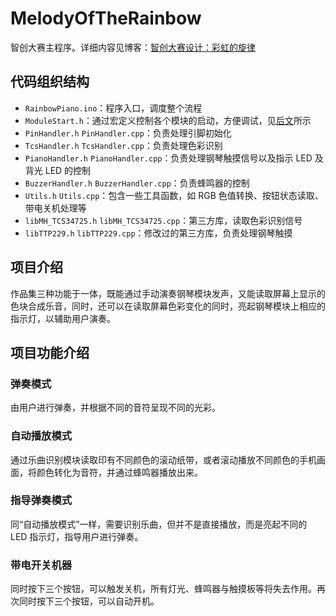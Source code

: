 # MelodyOfTheRainbow

智创大赛主程序。详细内容见博客：[智创大赛设计：彩虹的旋律](https://swkfk.top/jump/RainbowPiano)

## 代码组织结构

- `RainbowPiano.ino`：程序入口，调度整个流程
- `ModuleStart.h`：通过宏定义控制各个模块的启动，方便调试，见[后文](#模块便捷式装载)所示
- `PinHandler.h` `PinHandler.cpp`：负责处理引脚初始化
- `TcsHandler.h` `TcsHandler.cpp`：负责处理色彩识别
- `PianoHandler.h` `PianoHandler.cpp`：负责处理钢琴触摸信号以及指示 LED 及背光 LED 的控制
- `BuzzerHandler.h` `BuzzerHandler.cpp`：负责蜂鸣器的控制
- `Utils.h` `Utils.cpp`：包含一些工具函数，如 RGB 色值转换、按钮状态读取、带电关机处理等
- `libMH_TCS34725.h` `libMH_TCS34725.cpp`：第三方库，读取色彩识别信号
- `libTTP229.h` `libTTP229.cpp`：修改过的第三方库，负责处理钢琴触摸

## 项目介绍

作品集三种功能于一体，既能通过手动演奏钢琴模块发声，又能读取屏幕上显示的色块合成乐音，同时，还可以在读取屏幕色彩变化的同时，亮起钢琴模块上相应的指示灯，以辅助用户演奏。

## 项目功能介绍

### 弹奏模式

由用户进行弹奏，并根据不同的音符呈现不同的光彩。

### 自动播放模式

通过乐曲识别模块读取印有不同颜色的滚动纸带，或者滚动播放不同颜色的手机画面，将颜色转化为音符，并通过蜂鸣器播放出来。

### 指导弹奏模式

同“自动播放模式”一样，需要识别乐曲，但并不是直接播放，而是亮起不同的 LED 指示灯，指导用户进行弹奏。

### 带电开关机器

同时按下三个按钮，可以触发关机，所有灯光、蜂鸣器与触摸板等将失去作用。再次同时按下三个按钮，可以自动开机。
